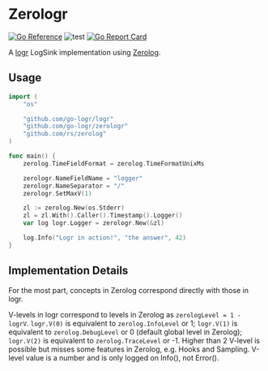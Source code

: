 # Zerologr

[![Go Reference](https://pkg.go.dev/badge/github.com/go-logr/zerologr.svg)](https://pkg.go.dev/github.com/go-logr/zerologr)
![test](https://github.com/go-logr/zerologr/workflows/test/badge.svg)
[![Go Report Card](https://goreportcard.com/badge/github.com/go-logr/zerologr)](https://goreportcard.com/report/github.com/go-logr/zerologr)

A [logr](https://github.com/go-logr/logr) LogSink implementation using [Zerolog](https://github.com/rs/zerolog).

## Usage

```go
import (
    "os"

    "github.com/go-logr/logr"
    "github.com/go-logr/zerologr"
    "github.com/rs/zerolog"
)

func main() {
    zerolog.TimeFieldFormat = zerolog.TimeFormatUnixMs

    zerologr.NameFieldName = "logger"
    zerologr.NameSeparator = "/"
    zerologr.SetMaxV(1)

    zl := zerolog.New(os.Stderr)
    zl = zl.With().Caller().Timestamp().Logger()
    var log logr.Logger = zerologr.New(&zl)

    log.Info("Logr in action!", "the answer", 42)
}
```

## Implementation Details

For the most part, concepts in Zerolog correspond directly with those in logr.

V-levels in logr correspond to levels in Zerolog as `zerologLevel = 1 - logrV`. `logr.V(0)` is equivalent to `zerolog.InfoLevel` or 1; `logr.V(1)` is equivalent to `zerolog.DebugLevel` or 0 (default global level in Zerolog); `logr.V(2)` is equivalent to `zerolog.TraceLevel` or -1. Higher than 2 V-level is possible but misses some features in Zerolog, e.g. Hooks and Sampling. V-level value is a number and is only logged on Info(), not Error().
